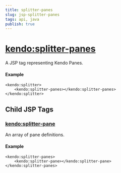 ```yaml
---
title: splitter-panes
slug: jsp-splitter-panes
tags: api, java
publish: true
---
```


# <kendo:splitter-panes>
A JSP tag representing Kendo Panes.

#### Example
    <kendo:splitter>
        <kendo:splitter-panes></kendo:splitter-panes>
    </kendo:splitter>


## Child JSP Tags

### [<kendo:splitter-pane>](/api/wrappers/jsp/splitter/pane)

An array of pane definitions.

#### Example

    <kendo:splitter-panes>
        <kendo:splitter-pane></kendo:splitter-pane>
    </kendo:splitter-panes>
 
